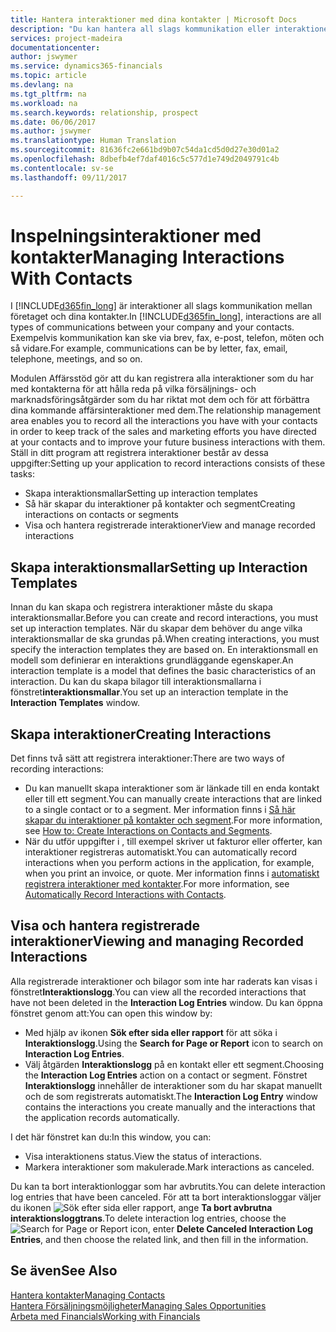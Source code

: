```yaml
---
title: Hantera interaktioner med dina kontakter | Microsoft Docs
description: "Du kan hantera all slags kommunikation eller interaktioner mellan ditt företag och kontakterna, till exempel för brev, telefonsamtal, sammanträden och så vidare."
services: project-madeira
documentationcenter: 
author: jswymer
ms.service: dynamics365-financials
ms.topic: article
ms.devlang: na
ms.tgt_pltfrm: na
ms.workload: na
ms.search.keywords: relationship, prospect
ms.date: 06/06/2017
ms.author: jswymer
ms.translationtype: Human Translation
ms.sourcegitcommit: 81636fc2e661bd9b07c54da1cd5d0d27e30d01a2
ms.openlocfilehash: 8dbefb4ef7daf4016c5c577d1e749d2049791c4b
ms.contentlocale: sv-se
ms.lasthandoff: 09/11/2017

---
```

# <a name="managing-interactions-with-contacts"></a><span data-ttu-id="8dd97-103">Inspelningsinteraktioner med kontakter</span><span class="sxs-lookup"><span data-stu-id="8dd97-103">Managing Interactions With Contacts</span></span>
<span data-ttu-id="8dd97-104">I [!INCLUDE[d365fin_long](includes/d365fin_long_md.md)] är interaktioner all slags kommunikation mellan företaget och dina kontakter.</span><span class="sxs-lookup"><span data-stu-id="8dd97-104">In [!INCLUDE[d365fin_long](includes/d365fin_long_md.md)], interactions are all types of communications between your company and your contacts.</span></span> <span data-ttu-id="8dd97-105">Exempelvis kommunikation kan ske via brev, fax, e-post, telefon, möten och så vidare.</span><span class="sxs-lookup"><span data-stu-id="8dd97-105">For example, communications can be by letter, fax, email, telephone, meetings, and so on.</span></span>

<span data-ttu-id="8dd97-106">Modulen Affärsstöd gör att du kan registrera alla interaktioner som du har med kontakterna för att hålla reda på vilka försäljnings- och marknadsföringsåtgärder som du har riktat mot dem och för att förbättra dina kommande affärsinteraktioner med dem.</span><span class="sxs-lookup"><span data-stu-id="8dd97-106">The relationship management area enables you to record all the interactions you have with your contacts in order to keep track of the sales and marketing efforts you have directed at your contacts and to improve your future business interactions with them.</span></span> <span data-ttu-id="8dd97-107">Ställ in ditt program att registrera interaktioner består av dessa uppgifter:</span><span class="sxs-lookup"><span data-stu-id="8dd97-107">Setting up your application to record interactions consists of these tasks:</span></span>

* <span data-ttu-id="8dd97-108">Skapa interaktionsmallar</span><span class="sxs-lookup"><span data-stu-id="8dd97-108">Setting up interaction templates</span></span>  
* <span data-ttu-id="8dd97-109">Så här skapar du interaktioner på kontakter och segment</span><span class="sxs-lookup"><span data-stu-id="8dd97-109">Creating interactions on contacts or segments</span></span>  
* <span data-ttu-id="8dd97-110">Visa och hantera registrerade interaktioner</span><span class="sxs-lookup"><span data-stu-id="8dd97-110">View and manage recorded interactions</span></span>  

##  <a name="setting-up-interaction-templates"></a><span data-ttu-id="8dd97-111">Skapa interaktionsmallar</span><span class="sxs-lookup"><span data-stu-id="8dd97-111">Setting up Interaction Templates</span></span>
<span data-ttu-id="8dd97-112">Innan du kan skapa och registrera interaktioner måste du skapa interaktionsmallar.</span><span class="sxs-lookup"><span data-stu-id="8dd97-112">Before you can create and record interactions, you must set up interaction templates.</span></span> <span data-ttu-id="8dd97-113">När du skapar dem behöver du ange vilka interaktionsmallar de ska grundas på.</span><span class="sxs-lookup"><span data-stu-id="8dd97-113">When creating interactions, you must specify the interaction templates they are based on.</span></span> <span data-ttu-id="8dd97-114">En interaktionsmall en modell som definierar en interaktions grundläggande egenskaper.</span><span class="sxs-lookup"><span data-stu-id="8dd97-114">An interaction template is a model that defines the basic characteristics of an interaction.</span></span>
<span data-ttu-id="8dd97-115">Du kan du skapa bilagor till interaktionsmallarna i fönstret**interaktionsmallar**.</span><span class="sxs-lookup"><span data-stu-id="8dd97-115">You set up an interaction template in the **Interaction Templates** window.</span></span>  

## <a name="creating-interactions"></a><span data-ttu-id="8dd97-116">Skapa interaktioner</span><span class="sxs-lookup"><span data-stu-id="8dd97-116">Creating Interactions</span></span>
<span data-ttu-id="8dd97-117">Det finns två sätt att registrera interaktioner:</span><span class="sxs-lookup"><span data-stu-id="8dd97-117">There are two ways of recording interactions:</span></span>

* <span data-ttu-id="8dd97-118">Du kan manuellt skapa interaktioner som är länkade till en enda kontakt eller till ett segment.</span><span class="sxs-lookup"><span data-stu-id="8dd97-118">You can manually create interactions that are linked to a single contact or to a segment.</span></span> <span data-ttu-id="8dd97-119">Mer information finns i [Så här skapar du interaktioner på kontakter och segment](marketing-how-create-interactions.md).</span><span class="sxs-lookup"><span data-stu-id="8dd97-119">For more information, see [How to: Create Interactions on Contacts and Segments](marketing-how-create-interactions.md).</span></span>  
* <span data-ttu-id="8dd97-120">När du utför uppgifter i , till exempel skriver ut fakturor eller offerter, kan interaktioner registreras automatiskt.</span><span class="sxs-lookup"><span data-stu-id="8dd97-120">You can automatically record interactions when you perform actions in the application, for example, when you print an invoice, or quote.</span></span> <span data-ttu-id="8dd97-121">Mer information finns i [automatiskt registrera interaktioner med kontakter](marketing-auto-record-interactions.md).</span><span class="sxs-lookup"><span data-stu-id="8dd97-121">For more information, see [Automatically Record Interactions with Contacts](marketing-auto-record-interactions.md).</span></span>

## <a name="viewing-and-managing-recorded-interactions"></a><span data-ttu-id="8dd97-122">Visa och hantera registrerade interaktioner</span><span class="sxs-lookup"><span data-stu-id="8dd97-122">Viewing and managing Recorded Interactions</span></span>
<span data-ttu-id="8dd97-123">Alla registrerade interaktioner och bilagor som inte har raderats kan visas i fönstret**Interaktionslogg**.</span><span class="sxs-lookup"><span data-stu-id="8dd97-123">You can view all the recorded interactions that have not been deleted in the **Interaction Log Entries** window.</span></span> <span data-ttu-id="8dd97-124">Du kan öppna fönstret genom att:</span><span class="sxs-lookup"><span data-stu-id="8dd97-124">You can open this window by:</span></span>

* <span data-ttu-id="8dd97-125">Med hjälp av ikonen **Sök efter sida eller rapport** för att söka i **Interaktionslogg**.</span><span class="sxs-lookup"><span data-stu-id="8dd97-125">Using the **Search for Page or Report** icon to search on **Interaction Log Entries**.</span></span>
* <span data-ttu-id="8dd97-126">Välj åtgärden **Interaktionslogg** på en kontakt eller ett segment.</span><span class="sxs-lookup"><span data-stu-id="8dd97-126">Choosing the **Interaction Log Entries** action on a contact or segment.</span></span>
  <span data-ttu-id="8dd97-127">Fönstret **Interaktionslogg** innehåller de interaktioner som du har skapat manuellt och de som registrerats automatiskt.</span><span class="sxs-lookup"><span data-stu-id="8dd97-127">The **Interaction Log Entry** window contains the interactions you create manually and the interactions that the application records automatically.</span></span>

<span data-ttu-id="8dd97-128">I det här fönstret kan du:</span><span class="sxs-lookup"><span data-stu-id="8dd97-128">In this window, you can:</span></span>

* <span data-ttu-id="8dd97-129">Visa interaktionens status.</span><span class="sxs-lookup"><span data-stu-id="8dd97-129">View the status of interactions.</span></span>
* <span data-ttu-id="8dd97-130">Markera interaktioner som makulerade.</span><span class="sxs-lookup"><span data-stu-id="8dd97-130">Mark interactions as canceled.</span></span>

<span data-ttu-id="8dd97-131">Du kan ta bort interaktionloggar som har avbrutits.</span><span class="sxs-lookup"><span data-stu-id="8dd97-131">You can delete interaction log entries that have been canceled.</span></span> <span data-ttu-id="8dd97-132">För att ta bort interaktionsloggar väljer du ikonen ![Sök efter sida eller rapport](media/ui-search/search_small.png "ikonen Sök efter sida eller rapport"), ange **Ta bort avbrutna interaktionsloggtrans**.</span><span class="sxs-lookup"><span data-stu-id="8dd97-132">To delete interaction log entries, choose the ![Search for Page or Report](media/ui-search/search_small.png "Search for Page or Report icon") icon, enter **Delete Canceled Interaction Log Entries**, and then choose the related link, and then fill in the information.</span></span>

## <a name="see-also"></a><span data-ttu-id="8dd97-133">Se även</span><span class="sxs-lookup"><span data-stu-id="8dd97-133">See Also</span></span>
[<span data-ttu-id="8dd97-134">Hantera kontakter</span><span class="sxs-lookup"><span data-stu-id="8dd97-134">Managing Contacts</span></span>](marketing-contacts.md)  
[<span data-ttu-id="8dd97-135">Hantera Försäljningsmöjligheter</span><span class="sxs-lookup"><span data-stu-id="8dd97-135">Managing Sales Opportunities</span></span>](marketing-manage-sales-opportunities.md)  
[<span data-ttu-id="8dd97-136">Arbeta med Financials</span><span class="sxs-lookup"><span data-stu-id="8dd97-136">Working with Financials</span></span>](ui-work-product.md)  

